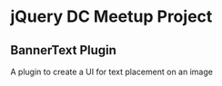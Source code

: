 jQuery DC Meetup Project
========================

BannerText Plugin
-----------------
A plugin to create a UI for text placement on an image

